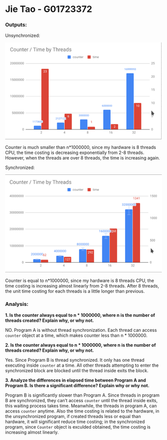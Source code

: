 # Jie Tao - G01723372
### Outputs:
Unsynchronized:

![img](imgs/Screenshot_20180920_152357.png)

Counter is much smaller than n\*1000000, since my hardware is 8 threads CPU, the time costing is decreasing exponentially from 2-8 threads. However, when the threads are over 8 threads, the time is increasing again.

Synchronized:

![img](imgs/Screenshot_20180920_152446.png)

Counter is equal to n\*1000000, since my hardware is 8 threads CPU, the time costing is increasing almost linearly from 2-8 threads. After 8 threads, the unit time costing for each threads is a little longer than previous.

### Analysis:

**1. Is the counter always equal to n * 1000000, where n is the number of threads created?  Explain why, or why not.**

NO. Program A is without thread synchronization. Each thread can access `counter` object at a time, which makes counter less than n * 1000000. 

**2. Is the counter always equal to n * 1000000, where n is the number of threads created?  Explain why, or why not.**

Yes. Since Program B is thread synchronized. It only has one thread executing inside `counter` at a time. All other threads attempting to enter the synchronized block are blocked until the thread inside exits the block.

**3. Analyze the differences in elapsed time between Program A and Program B.  Is there a significant difference?  Explain why or why not.**

Program B is significantly slower than Program A. Since threads in program B are synchronized, they can’t access `counter` until the thread inside exits, this waiting process takes time. Meanwhile, the threads in program A, can access `counter` anytime.  Also the time costing is related to the hardware, in the unsynchronized program, if created threads less or equal than hardware, it will significant reduce time costing; in the synchronized program, since `Counter` object is exculded obtained, the time costing is increasing almost linearly.
